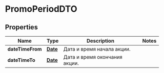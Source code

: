 

# PromoPeriodDTO

## Properties

Name | Type | Description | Notes
------------ | ------------- | ------------- | -------------
**dateTimeFrom** | [**Date**](Date.md) | Дата и время начала акции. | 
**dateTimeTo** | [**Date**](Date.md) | Дата и время окончания акции. | 




